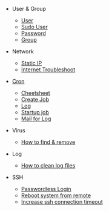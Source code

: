 * User & Group
  * [User](User%20Group/User.md)
  * [Sudo User](User%20Group/User%20-%20sudo.md)
  * [Password](User%20Group/passwd.md)
  * [Group](User%20Group/Group.md)

* Network
  * [Static IP](Static%20IP/static%20ip.md)
  * [Internet Troubleshoot](Internet/InetAddress.md)

* [Cron](cron/cron.md)
  * [Cheetsheet](cron/cheetsheet.md)
  * [Create Job](cron/cron%20for%20specific%20user.md)
  * [Log](cron/create%20a%20cron.log.md)
  * [Startup job](cron/How%20to%20run%20scripts%20on%20start%20up%3F.md)
  * [Mail for Log](Mail/How%20to%20read%20mail.md)

* Virus
  * [How to find & remove](virus/How%20find%20and%20remove.md)

* Log
  * [How to clean log files](log/How%20to%20clean%20log%20files.md)

* SSH
  * [Passwordless Login](ssh/Passwordless_Login.md)
  * [Reboot system from remote](ssh/Reboot_without_login.md)
  * [Increase ssh connection timeout](ssh/Increase%20SSH%20Connection%20Timeout%20in%20server.md)